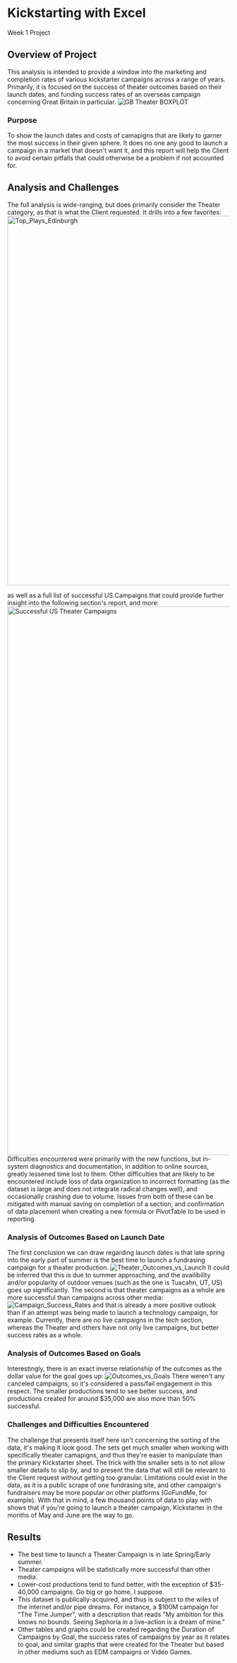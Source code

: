 # Kickstarting with Excel
Week 1 Project

## Overview of Project
This analysis is intended to provide a window into the marketing and completion rates of various kickstarter campaigns across a range of years. Primarily, it is focused on the success of theater outcomes based on their launch dates, and funding success rates of an overseas campaign concerning Great Britain in particular. ![GB Theater BOXPLOT](https://user-images.githubusercontent.com/116296092/200143943-a6625c69-cd08-4f2d-9fcc-59f60e8069ad.png)

### Purpose
To show the launch dates and costs of camapigns that are likely to garner the most success in their given sphere. It does no one any good to launch a campaign in a market that doesn't want it, and this report will help the Client to avoid certain pitfalls that could otherwise be a problem if not accounted for.

## Analysis and Challenges
The full analysis is wide-ranging, but does primarily consider the Theater category, as that is what the Client requested. It drills into a few favorites: <img width="837" alt="Top_Plays_Edinburgh" src="https://user-images.githubusercontent.com/116296092/200142262-9bbcbb4b-f588-422d-be6d-b77c33cc02a6.png"> 

as well as a full list of successful US Campaigns that could provide further insight into the following section's report, and more: <img width="1243" alt="Successful US Theater Campaigns" src="https://user-images.githubusercontent.com/116296092/200142325-1010c369-adab-4f84-a277-928e24e53235.png"> 
Difficulties encountered were primarily with the new functions, but in-system diagnostics and documentation, in addition to online sources, greatly lessened time lost to them. Other difficulties that are likely to be encountered include loss of data organization to incorrect formatting (as the dataset is large and does not integrate radical changes well), and occasionally crashing due to volume. Issues from both of these can be mitigated with manual saving on completion of a section, and confirmation of data placement when creating a new formula or PivotTable to be used in reporting.

### Analysis of Outcomes Based on Launch Date
The first conclusion we can draw regarding launch dates is that late spring into the early part of summer is the best time to launch a fundrasing campaign for a theater production. ![Theater_Outcomes_vs_Launch](https://user-images.githubusercontent.com/116296092/200142743-a05e5580-e76d-4c13-a632-f5f21bb8a3e3.png)
It could be inferred that this is due to summer approaching, and the availibility and/or popularity of outdoor venues (such as the one is Tuacahn, UT, US) goes up significantly. The second is that theater campaigns as a whole are more successful than campaigns across other media: ![Campaign_Success_Rates](https://user-images.githubusercontent.com/116296092/200143110-2ffe0011-0071-4b4c-856c-9029ecb9ec1a.png)
and that is already a more positive outlook than if an attempt was being made to launch a technology campaign, for example. Currently, there are no live campaigns in the tech section, whereas the Theater and others have not only live campaigns, but better success rates as a whole.

### Analysis of Outcomes Based on Goals
Interestingly, there is an exact inverse relationship of the outcomes as the dollar value for the goal goes up:
![Outcomes_vs_Goals](https://user-images.githubusercontent.com/116296092/200143760-a41e311c-00c5-425b-ac5c-a17a50a4df58.png)
There weren't any canceled campaigns, so it's considered a pass/fail engagement in this respect. The smaller productions tend to see better success, and productions created for around $35,000 are also more than 50% successful.

### Challenges and Difficulties Encountered
The challenge that presents itself here isn't concerning the sorting of the data, it's making it look good. The sets get much smaller when working with specifically theater camapigns, and thus they're easier to manipulate than the primary Kickstarter sheet. The trick with the smaller sets is to not allow smaller details to slip by, and to present the data that will still be relevant to the Client request without getting too granular. Limitations could exist in the data, as it is a public scrape of one fundrasing site, and other campaign's fundraisers may be more popular on other platforms (GoFundMe, for example). With that in mind, a few thousand points of data to play with shows that if you're going to launch a theater campaign, Kickstarter in the months of May and June are the way to go.

## Results

- The best time to launch a Theater Campaign is in late Spring/Early summer.
- Theater campaigns will be statistically more successful than other media.
- Lower-cost productions tend to fund better, with the exception of $35-40,000 campaigns. Go big or go home, I suppose.
- This dataset is publically-acquired, and thus is subject to the wiles of the internet and/or pipe dreams. For instance, a $100M campaign for "The Time Jumper", with a description that reads "My ambition for this knows no bounds.  Seeing Sephoria in a live-action is a dream of mine."
- Other tables and graphs could be created regarding the Duration of Campaigns by Goal, the success rates of campaigns by year as it relates to goal, and similar graphs that were created for the Theater but based in other mediums such as EDM campaigns or Video Games.

